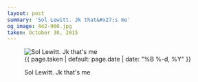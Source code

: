 ```yaml
---
layout: post
summary: 'Sol Lewitt. Jk that&#x27;s me'
og_image: 442-960.jpg
taken: October 30, 2015
---
```


<figure class="post" data-src="{{ site.assets_url }}/{{ page.og_image }}">
<img alt="Sol Lewitt. Jk that's me" sizes="(min-width: 700px) 50vw, calc(100vw - 2rem)" src="{{ site.assets_url }}/442-480.jpg" srcset="{{ site.assets_url }}/442-960.jpg 960w, {{ site.assets_url }}/442-720.jpg 720w, {{ site.assets_url }}/442-480.jpg 480w, {{ site.assets_url }}/442-240.jpg 240w"/>
<figcaption>
<time>{{ page.taken | default: page.date | date: "%B %-d, %Y" }}</time>
<p>Sol Lewitt. Jk that's me</p>
</figcaption>
</figure>
